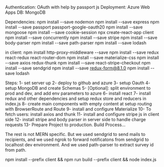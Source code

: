Authentication: OAuth with help by passport js
Deployment: Azure Web Apps
DB: MongoDB

Dependencies:
npm install --save nodemon
npm install --save express
npm install --save passport passport-google-oauth20
npm install --save mongoose
npm install --save cookie-session
npx create-react-app client
npm install --save concurrently
npm install --save stripe
npm install --save body-parser
npm install --save path-parser
npm install --save lodash

in client:
npm install http-proxy-middleware --save
npm install --save redux react-redux react-router-dom
npm install --save materialize-css
npm install --save axios redux-thunk
npm install --save react-stripe-checkout
npm install --save sendgrid
npm install --save redux-form@8.1.0
npm install --save lodash

Steps:
1- set server up
2- deploy to github and azure
3- setup Oauth
4- setup MongoDB and create Schemas
5- [Optional]: split environment to prod and dev, and add env parameters to azure
6- install react
7- install redux and other dependencies and setup redux store and reducers in index.js
8- create main components with empty content at setup routing with BrowserRoute and Route
9- install and configure Materialize
10- To fetch users: install axios and thunk
11- install and configure stripe js in client side
12- install stripe and body parser in server side to handle charge requests
13- Prepare Project to production. Build Process...

The rest is not MERN specific. But we used sendgrid to send mails to recipients, and we used ngrok to forward notificatons from sendgrid to localhost dev environment. And we used path-parser to extract survey id from path.

npm install --prefix client && npm run build --prefix client && node index.js
